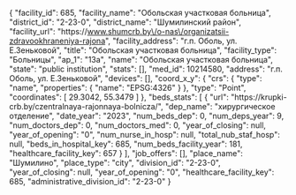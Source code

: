 {
    "facility_id": 685,
    "facility_name": "Обольская участковая больница",
    "district_id": "2-23-0",
    "district_name": "Шумилинский район",
    "facility_url": "https:\/\/www.shumcrb.by\/o-nas\/organizatsii-zdravookhraneniya-rajona",
    "facility_address": "г.п. Оболь, ул. Е.Зеньковой",
    "title": "Обольская участковая больница",
    "facility_type": "Больницы",
    "ap_1": "13а",
    "name": "Обольская участковая больница",
    "state": "public institution",
    "stats": [],
    "med_id": 10214580,
    "address": "г.п. Оболь, ул. Е.Зеньковой",
    "devices": [],
    "coord_x_y": {
        "crs": {
            "type": "name",
            "properties": {
                "name": "EPSG:4326"
            }
        },
        "type": "Point",
        "coordinates": [
            29.3042,
            55.3479
        ]
    },
    "beds_stats": [
        {
            "url": "https:\/\/krupki-crb.by\/czentralnaya-rajonnaya-bolnicza\/",
            "dep_name": "хирургическое отделение",
            "date_year": "2023",
            "num_beds_dep": 0,
            "num_deps_year": 9,
            "num_doctors_dep": 0,
            "num_doctors_med": 0,
            "year_of_closing": null,
            "year_of_opening": "0",
            "num_nurse_in_hosp": null,
            "total_nub_staf_hosp": null,
            "beds_in_hospital_key": 685,
            "num_beds_facility_year": 181,
            "healthcare_facility_key": 657
        }
    ],
    "job_offers": [],
    "place_name": "Шумилино",
    "place_type": "city",
    "division_id": "2-23-0",
    "year_of_closing": null,
    "year_of_opening": "0",
    "healthcare_facility_key": 685,
    "administrative_division_id": "2-23-0"
}